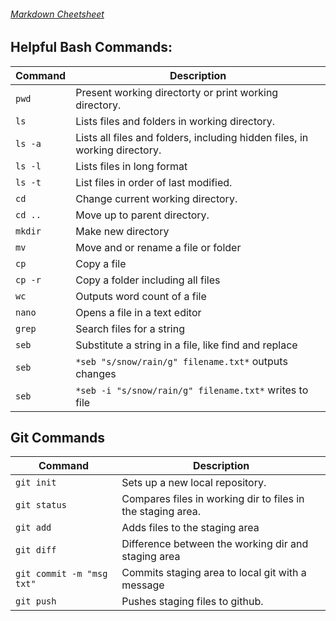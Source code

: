 ###### [Markdown Cheetsheet](https://github.com/adam-p/markdown-here/wiki/Markdown-Cheatsheet)

## Helpful Bash Commands:

Command | Description 
--- | ---
`pwd`		| Present working directorty or print working directory.
`ls`		| Lists files and folders in working directory.
`ls -a`		| Lists all files and folders, including hidden files, in working directory.
`ls -l`		| Lists files in long format
`ls -t`		| List files in order of last modified.
`cd`		| Change current working directory.
`cd ..`		| Move up to parent directory.
`mkdir`		| Make new directory
`mv`		| Move and or rename a file or folder
`cp`		| Copy a file
`cp -r`		| Copy a folder including all files
`wc`		| Outputs word count of a file
`nano`		| Opens a file in a text editor
`grep`		| Search files for a string
`seb`		| Substitute a string in a file, like find and replace
`seb` 		| `*seb "s/snow/rain/g" filename.txt*`    outputs changes
`seb` 		| `*seb -i "s/snow/rain/g" filename.txt*` writes to file


## Git Commands
Command | Description
--- | ---
`git init`	| Sets up a new local repository.
`git status`| Compares files in working dir to files in the staging area.
`git add`	| Adds files to the staging area
`git diff`	| Difference between the working dir and staging area 
`git commit -m "msg txt"`  | Commits staging area to local git with a message
`git push`	| Pushes staging files to github.


 
		

